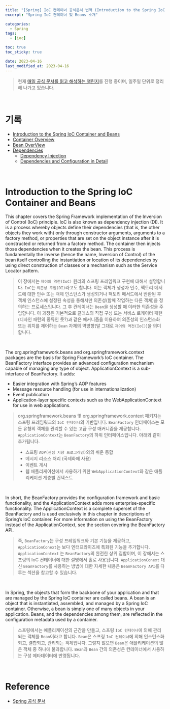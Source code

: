 ```yaml
---
title: "[Spring] IoC 컨테이너 공식문서 번역 (Introduction to the Spring IoC Container and Beans)"
excerpt: "Spring IoC 컨테이너 및 Beans 소개"

categories:
  - Spring
tags:
  - [ioc]

toc: true
toc_sticky: true

date: 2023-04-16
last_modified_at: 2023-04-16
---
```


> 현재 [매일 공식 문서를 읽고 해석하는 챌린지](https://github.com/yeonise/daily-code-snippets)를 진행 중이며, 일주일 단위로 정리해 나가고 있습니다.

<br>

# 기록

- [Introduction to the Spring IoC Container and Beans](https://sully-tech.dev/spring/ioc-introduction/)
- [Container Overview](https://sully-tech.dev/spring/ioc-basics/)
- [Bean OverView](https://sully-tech.dev/spring/ioc-definition/)
- [Dependencies](https://sully-tech.dev/spring/ioc-dependencies/)
    - [Dependency Injection](https://sully-tech.dev/spring/ioc-factory-collaborators/)
    - [Dependencies and Configuration in Detail](https://sully-tech.dev/spring/ioc-factory-properties-detailed/)

<br>

# Introduction to the Spring IoC Container and Beans

This chapter covers the Spring Framework implementation of the Inversion of Control (IoC) principle. IoC is also known
as dependency injection (DI). It is a process whereby objects define their dependencies (that is, the other objects they
work with) only through constructor arguments, arguments to a factory method, or properties that are set on the object
instance after it is constructed or returned from a factory method. The container then injects those dependencies when
it creates the bean. This process is fundamentally the inverse (hence the name, Inversion of Control) of the bean itself
controlling the instantiation or location of its dependencies by using direct construction of classes or a mechanism
such as the Service Locator pattern.

> 이 장에서는 `제어의 역전(IoC)` 원리의 스프링 프레임워크 구현에 대해서 설명합니다. `IoC`는 `의존성 주입(DI)`라고도 합니다. 이는 객체가 생성자 인수, 팩토리 메서드에 대한 인수 또는 객체
> 인스턴스가
> 생성되거나 팩토리 메서드에서 반환된 후 객체 인스턴스에 설정된 속성을 통해서만 의존성(함께 작업하는 다른 객체)을 정의하는 프로세스입니다. 그 후 컨테이너는 `Bean`을 생성할 때 이러한 의존성을 주입합니다. 이
> 과정은 기본적으로 클래스의 직접 구성 또는 서비스 로케이터 패턴(디자인 패턴의 종류인 듯?)과 같은 매커니즘을 이용하여 의존성의 인스턴스화 또는 위치를 제어하는 `Bean` 자체의 역방향(말
> 그대로 `제어의 역전(IoC)`)을 의미합니다.

<br>

The org.springframework.beans and org.springframework.context packages are the basis for Spring Framework’s IoC
container. The BeanFactory interface provides an advanced configuration mechanism capable of managing any type of
object. ApplicationContext is a sub-interface of BeanFactory. It adds:

- Easier integration with Spring’s AOP features
- Message resource handling (for use in internationalization)
- Event publication
- Application-layer specific contexts such as the WebApplicationContext for use in web applications.

> org.springframework.beans 및 org.springframework.context 패키지는 스프링 프레임워크의 `IoC 컨테이너`의 기반입니다. `BeanFactory` 인터페이스는 모든 유형의
> 객체를 관리할 수 있는 고급 구성 매커니즘을 제공합니다. `ApplicationContext`는 `BeanFactory`의 하위 인터페이스입니다. 아래와 같이 추가됩니다. <br>
> - 스프링 `AOP(관점 지향 프로그래밍)`와의 쉬운 통합
> - 메시지 리소스 처리 (국제화에 사용)
> - 이벤트 게시
> - 웹 애플리케이션에서 사용하기 위한 `WebApplicationContext`와 같은 애플리케이션 계층별 컨텍스트

<br>

In short, the BeanFactory provides the configuration framework and basic functionality, and the ApplicationContext adds
more enterprise-specific functionality. The ApplicationContext is a complete superset of the BeanFactory and is used
exclusively in this chapter in descriptions of Spring’s IoC container. For more information on using the BeanFactory
instead of the ApplicationContext, see the section covering the BeanFactory API.

> 즉, `BeanFactory`는 구성 프레임워크와 기본 기능을 제공하고, `ApplicationConext`는 보다 엔터프라이즈에 특화된 기능을 추가합니다. `ApplicationContext`
> 는 `BeanFactory`의 완전한 상위 집합이며, 이 장에서는 스프링의 IoC 컨테이너에 대한 설명에서 홀로 사용됩니다. `ApplicationConext` 대신 `BeanFactory`를 사용하는 방법에
> 대한 자세한 내용은 `BeanFactory API`를 다루는 섹션을 참고할 수 있습니다.

<br>

In Spring, the objects that form the backbone of your application and that are managed by the Spring IoC container are
called beans. A bean is an object that is instantiated, assembled, and managed by a Spring IoC container. Otherwise, a
bean is simply one of many objects in your application. Beans, and the dependencies among them, are reflected in the
configuration metadata used by a container.

> 스프링에서는 애플리케이션의 근간을 만들고, 스프링 `IoC 컨테이너`에 의해 관리되는 객체를 `Bean`이라고 합니다. `Bean`은 스프링 `IoC 컨테이너`에 의해 인스턴스화되고, 결합되고, 관리되는
> 객체입니다. 그렇지 않으면 `Bean`은 애플리케이션의 많은 객체 중 하나에 불과합니다. `Bean`과 `Bean` 간의 의존성은 컨테이너에서 사용하는 구성 메타데이터에 반영됩니다. 

<br>

# Reference

- [Spring 공식 문서](https://docs.spring.io/spring-framework/docs/current/reference/html/core.html#spring-core)
